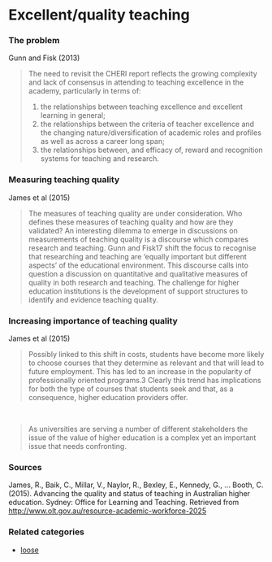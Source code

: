 # Excellent/quality teaching

<h3>The problem</h3>

Gunn and Fisk (2013)<blockquote>The need to revisit the CHERI report reflects the growing complexity and lack of consensus in attending to teaching excellence in the academy, particularly in terms of:<ol> <li> 
the relationships between teaching excellence and excellent learning in general; </li> <li> the relationships between the criteria of teacher excellence and the changing nature/diversification of academic roles and profiles as well as across a career long span;</li> <li> the relationships between, and efficacy of, reward and recognition systems for teaching and research. </li> </ol></blockquote>

<h3>Measuring teaching quality</h3>

James et al (2015)
<blockquote>The measures of teaching quality are under consideration. Who defines these measures of teaching quality and how are they validated? An interesting dilemma to emerge in discussions on measurements of teaching quality is a discourse which compares research and teaching. Gunn and Fisk17 shift the focus to recognise that researching and teaching are ‘equally important but different aspects’ of the educational environment. This discourse calls into question a discussion on quantitative and qualitative measures of quality in both research and teaching. The challenge for higher education institutions is the development of support structures to identify and evidence teaching quality.</blockquote>

<h3>Increasing importance of teaching quality</h3>

James et al (2015)
<blockquote>Possibly linked to this shift in costs, students have become more likely to choose courses that they determine as relevant and that will lead to future employment. This has led to an increase in the popularity of professionally oriented programs.3 Clearly this trend has implications for both the type of courses that students seek and that, as a consequence, higher education providers offer.</blockquote>
<p>&nbsp;</p><blockquote>As universities are serving a number of different stakeholders the issue of the value of higher education is a complex yet an important issue that needs confronting.</blockquote>

<h3>Sources</h3>

James, R., Baik, C., Millar, V., Naylor, R., Bexley, E., Kennedy, G., … Booth, C. (2015). Advancing the quality and status of teaching in Australian higher education. Sydney: Office for Learning and Teaching. Retrieved from http://www.olt.gov.au/resource-academic-workforce-2025

### Related categories

- [loose](../loose)
